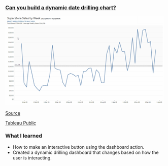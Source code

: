 ### [Can you build a dynamic date drilling chart?](https://github.com/JasonYao3/Tableau-Visualization/tree/master/Workout_Wednesday/Week%2019)
<img src= "https://github.com/JasonYao3/Tableau-Visualization/blob/master/Workout_Wednesday/Week%2019/WOW%20Week19.gif" width="500">

[Source](http://www.workout-wednesday.com/2020w19/)

[Tableau Public](https://public.tableau.com/profile/jason.yao#!/vizhome/WOW2020WEEK19DYNAMICDAYDRILL/WOW2020WEEK19DYNAMICDAYDRILL)

### What I learned
* How to make an interactive button using the dashboard action.
* Created a dynamic drilling dashboard that changes based on how the user is interacting.

